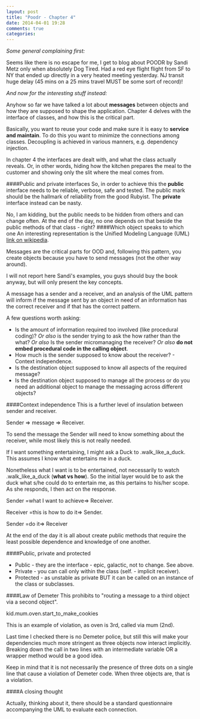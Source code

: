 ```yaml
---
layout: post
title: "Poodr - Chapter 4"
date: 2014-04-01 19:28
comments: true
categories: 
---
```

*Some general complaining first:*

Seems like there is no escape for me, I get to blog about POODR by Sandi Metz only when absolutely Dog Tired. Had a red eye flight flight from SF to NY that ended up directly in a very heated meeting yesterday. NJ transit huge delay (45 mins on a 25 mins travel MUST be some sort of record)!


*And now for the interesting stuff instead:*

Anyhow so far we have talked a lot about **messages** between objects and how they are supposed to shape the application. Chapter 4 delves with the interface of classes, and how this is the critical part.

Basically, you want to reuse your code and make sure it is easy to **service and maintain**. To do this you want to minimize the connections among classes. Decoupling is achieved in various manners, e.g. dependency injection.

In chapter 4 the interfaces are dealt with, and what the class actually reveals. Or, in other words, hiding how the kitchen prepares the meal to the customer and showing only the slit where the meal comes from.

####Public and private interfaces
So, in order to achieve this the **public** interface needs to be reliable, verbose, safe and tested. The public mark should be the hallmark of reliability from the good Rubyist. The **private** interface instead can be nasty.

No, I am kidding, but the public needs to be hidden from others and can change often. At the end of the day, no one depends on that beside the public methods of that class - right?
####Which object speaks to which one
An interesting representation is the Unified Modeling Language (UML) [link on wikipedia][website1].

Messages are the critical parts for OOD and, following this pattern, you create objects because you have to send messages (not the other way around).

I will not report here Sandi's examples, you guys should buy the book anyway, but will only present the key concepts.
 
A message has a sender and a receiver, and an analysis of the UML pattern will inform if the message sent by an object in need of an information has the correct receiver and if that has the correct pattern. 

A few questions worth asking:


* Is the amount of information required too involved (like procedural coding)? *Or also* is the sender trying to ask the how rather than the what? *Or also* Is the sender micromanaging the receiver? *Or also* **do not embed procedural code in the calling object**.
* How much is the sender supposed to know about the receiver? - Context independence.
* Is the destination object supposed to know all aspects of the required message?
* Is the destination object supposed to manage all the process or do you need an additional object to manage the messaging across different objects?


####Context independence
This is a further level of insulation between sender and receiver.

Sender => message => Receiver.

To send the message the Sender will need to know something about the receiver, while most likely this is not really needed.

If I want something entertaining, I might ask a Duck to .walk_like_a_duck. This assumes I know what entertains me in a duck.

Nonetheless what I want is to be entertained, not necessarily to watch .walk_like_a_duck (**what vs how**). So the initial layer would be to ask the duck what s/he could do to entertain me, as this pertains to his/her scope. As she responds, I then act on the response.


Sender =what I want to achieve=> Receiver.

Receiver =this is how to do it=> Sender.

Sender =do it=> Receiver

At the end of the day it is all about create public methods that require the least possible dependence and knowledge of one another.

####Public, private and protected

* Public - they are the interface - epic, galactic, not to change. See above.
* Private - you can call only within the class (self. - implicit receiver).
* Protected - as unstable as private BUT it can be called on an instance of the class or subclasses.


####Law of Demeter
This prohibits to "routing a message to a third object via a second object".

kid.mum.oven.start_to_make_cookies

This is an example of violation, as oven is 3rd, called via mum (2nd).

Last time I checked there is no Demeter police, but still this will make your dependencies much more stringent as three objects now interact implicitly. Breaking down the call in two lines with an intermediate variable OR a wrapper method would be a good idea.

Keep in mind that it is not necessarily the presence of three dots on a single line that cause a violation of Demeter code. When three objects are, that is a violation.


####A closing thought

Actually, thinking about it, there should be a standard questionnaire accompanying the UML to evaluate each connection.

[website1]: http://en.wikipedia.org/wiki/Unified_Modeling_Language




